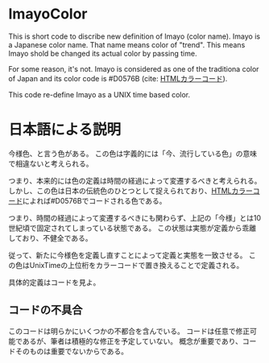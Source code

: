 # ImayoColor
This is short code to discribe new definition of Imayo (color name). 
Imayo is a Japanese color name. 
That name means color of "trend". 
This means Imayo shold be changed its actual color by passing time. 

For some reason, it's not. 
Imayo is considered as one of the traditiona color of Japan and its color code is #D0576B (cite: [HTMLカラーコード](https://www.colordic.org/colorsample/2017)). 

This code re-define Imayo as a UNIX time based color. 



# 日本語による説明
今様色、と言う色がある。
この色は字義的には「今、流行している色」の意味で相違ないと考えられる。

つまり、本来的には色の定義は時間の経過によって変遷するべきと考えられる。
しかし、この色は日本の伝統色のひとつとして捉えられており、[HTMLカラーコード](https://www.colordic.org/colorsample/2017)によれば#D0576Bでコードされる色である。

つまり、時間の経過によって変遷するべきにも関わらず、上記の「今様」とは10世紀頃で固定されてしまっている状態である。
この状態は実態が定義から乖離しており、不健全である。

従って、新たに今様色を定義し直すことによって定義と実態を一致させる。
この色はUnixTimeの上位桁をカラーコードで置き換えることで定義される。

具体的定義はコードを見よ。

## コードの不具合
このコードは明らかにいくつかの不都合を含んでいる。
コードは任意で修正可能であるが、筆者は積極的な修正を予定していない。
概念が重要であり、コードそのものは重要でないからである。
